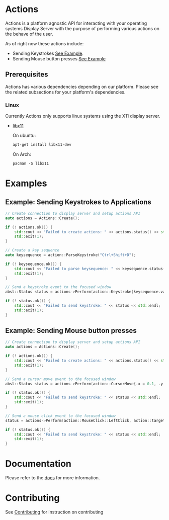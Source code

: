 # Actions

Actions is a platform agnostic API for interacting with your operating systems Display Server with the purpose of performing various actions on the behave of the user.

As of right now these actions include:
* Sending Keystrokes [See Example](#example-sending-keystrokes-to-applications).
* Sending Mouse button presses [See Example](#example-sending-mouse-button-presses)

## Prerequisites
Actions has various dependencies depending on our platform. Please see the related subsections for your platform's dependencies.

### Linux
Currently Actions only supports linux systems using the X11 display server.
* [libx11](https://x.org/releases/current/doc/libX11/libX11/libX11.html)
  
  On ubuntu:
  ```bash
  apt-get install libx11-dev
  ```

  On Arch:
  ```
  pacman -S libx11
  ```

# Examples

## Example: Sending Keystrokes to Applications
```c++
// Create connection to display server and setup actions API
auto actions = Actions::Create();

if (! actions.ok()) {
    std::cout << "Failed to create actions: " << actions.status() << std::endl;
    std::exit(1);
}

// Create a key sequence
auto keysequence = action::ParseKeystroke("Ctrl+Shift+D");

if (! keysequence.ok()) {
    std::cout << "Failed to parse keysequence: " << keysequence.status() << std::endl;
    std::exit(1);
}

// Send a keystroke event to the focused window
absl::Status status = actions->Perform(action::Keystroke{keysequence.value()}, action::target::Focused()).get();

if (! status.ok()) {
    std::cout << "Failed to send keystroke: " << status << std::endl;
    std::exit(1);
}
```

## Example: Sending Mouse button presses
```c++
// Create connection to display server and setup actions API
auto actions = Actions::Create();

if (! actions.ok()) {
    std::cout << "Failed to create actions: " << actions.status() << std::endl;
    std::exit(1);
}

// Send a cursor move event to the focused window
absl::Status status = actions->Perform(action::CursorMove{.x = 0.1, .y = 0.1}, action::target::Focused()).get();

if (! status.ok()) {
    std::cout << "Failed to send keystroke: " << status << std::endl;
    std::exit(1);
}

// Send a mouse click event to the focused window
status = actions->Perform(action::MouseClick::LeftClick, action::target::Focused()).get();

if (! status.ok()) {
    std::cout << "Failed to send keystroke: " << status << std::endl;
    std::exit(1);
}
```

# Documentation
Please refer to the [docs](docs/Index.md) for more information.

# Contributing
See [Contributing](Contributing.md) for instruction on contributing
